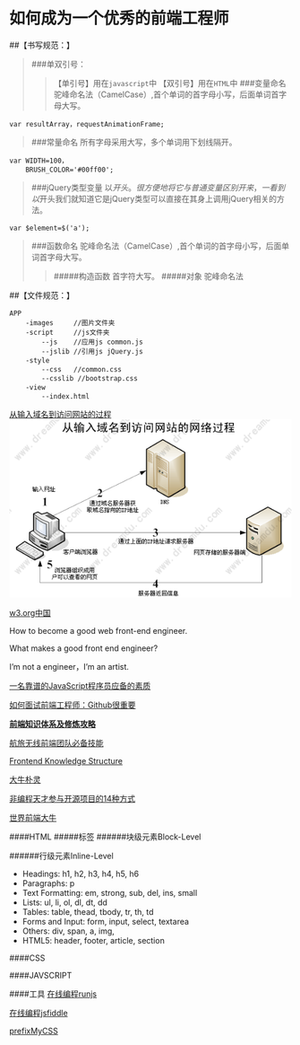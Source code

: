 如何成为一个优秀的前端工程师
===
##【书写规范：】
>###单双引号：
>>【单引号】用在`javascript`中
>>【双引号】用在`HTML`中
>###变量命名
驼峰命名法（CamelCase）,首个单词的首字母小写，后面单词首字母大写。
>
	var resultArray，requestAnimationFrame;

>###常量命名
所有字母采用大写，多个单词用下划线隔开。
>
	var WIDTH=100，
	    BRUSH_COLOR='#00ff00';

>###jQuery类型变量
以$开头。很方便地将它与普通变量区别开来，一看到以$开头我们就知道它是jQuery类型可以直接在其身上调用jQuery相关的方法。
>
	var $element=$('a');

>###函数命名
驼峰命名法（CamelCase）,首个单词的首字母小写，后面单词首字母大写。
>>#####构造函数
首字符大写。
>>#####对象
驼峰命名法

##【文件规范：】

	APP
		-images     //图片文件夹
		-script     //js文件夹
			--js    //应用js common.js
			--jslib //引用js jQuery.js
		-style
			--css   //common.css
			--csslib //bootstrap.css
		-view
			--index.html


[从输入域名到访问网站的过程](http://www.dreamdu.com/webbuild/internet_process/)
![img](images/internet_process.png)

[w3.org中国](http://www.chinaw3c.org/)

How to become a good web front-end engineer.

What makes a good front end engineer?

I’m not a engineer，I’m an artist.

[一名靠谱的JavaScript程序员应备的素质](http://ourjs.com/detail/52b0fb82d6feceaa0400000b)

[如何面试前端工程师：Github很重要](http://ourjs.com/detail/52c4145d7986593603000009)

[**前端知识体系及修炼攻略**](http://blog.csdn.net/borishuai/article/details/8676573)

[航旅无线前端团队必备技能](https://github.com/jayli/jayli.github.com/issues/16)

[Frontend Knowledge Structure](https://github.com/JacksonTian/fks)

[大牛朴灵](http://html5ify.com/)

[非编程天才参与开源项目的14种方式](http://www.php100.com/html/itnews/it/2012/0420/10275.html)

[世界前端大牛](http://news.cnblogs.com/n/500861/)

####HTML
#####标签
######块级元素Block-Level

######行级元素Inline-Level

+ Headings: h1, h2, h3, h4, h5, h6
+ Paragraphs: p
+ Text Formatting: em, strong, sub, del, ins, small
+ Lists: ul, li, ol, dl, dt, dd
+ Tables: table, thead, tbody, tr, th, td
+ Forms and Input: form, input, select, textarea
+ Others: div, span, a, img, <!---->
+ HTML5: header, footer, article, section

####CSS




####JAVSCRIPT


####工具
[在线编程runjs](http://runjs.cn/)

[在线编程jsfiddle](http://jsfiddle.net/)

[prefixMyCSS](http://prefixmycss.com/)